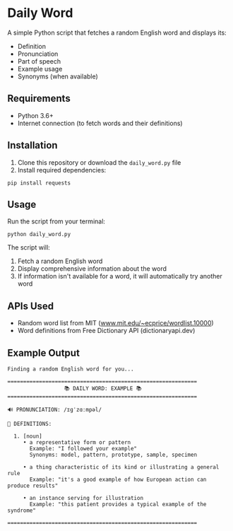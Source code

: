 # Daily Word

A simple Python script that fetches a random English word and displays its:
- Definition
- Pronunciation
- Part of speech
- Example usage
- Synonyms (when available)

## Requirements

- Python 3.6+
- Internet connection (to fetch words and their definitions)

## Installation

1. Clone this repository or download the `daily_word.py` file
2. Install required dependencies:

```
pip install requests
```

## Usage

Run the script from your terminal:

```
python daily_word.py
```

The script will:
1. Fetch a random English word
2. Display comprehensive information about the word
3. If information isn't available for a word, it will automatically try another word

## APIs Used

- Random word list from MIT (www.mit.edu/~ecprice/wordlist.10000)
- Word definitions from Free Dictionary API (dictionaryapi.dev)

## Example Output

```
Finding a random English word for you...

============================================================
                  📚 DAILY WORD: EXAMPLE 📚                  
============================================================

🔊 PRONUNCIATION: /ɪɡˈzɑːmpəl/

📖 DEFINITIONS:

  1. [noun]
     • a representative form or pattern
       Example: "I followed your example"
       Synonyms: model, pattern, prototype, sample, specimen

     • a thing characteristic of its kind or illustrating a general rule
       Example: "it's a good example of how European action can produce results"

     • an instance serving for illustration
       Example: "this patient provides a typical example of the syndrome"

============================================================
``` 